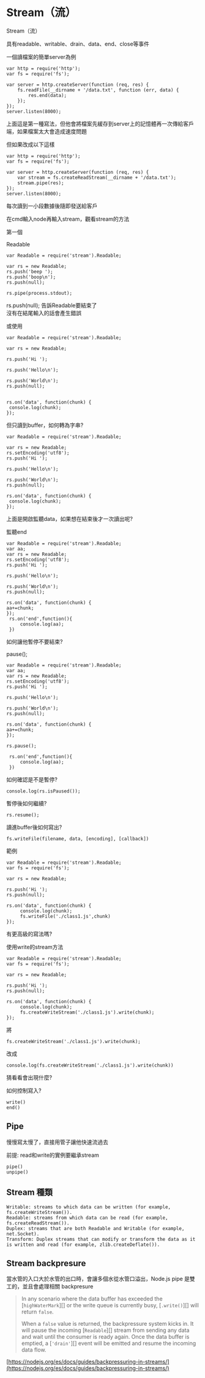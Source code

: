 # Stream（流）

Stream（流）

具有readable、writable、drain、data、end、close等事件

一個讀檔案的簡單server為例

```text
var http = require('http');
var fs = require('fs');

var server = http.createServer(function (req, res) {
    fs.readFile(__dirname + '/data.txt', function (err, data) {
        res.end(data);
    });
});
server.listen(8000);
```

上面這是第一種寫法，但他會將檔案先緩存到server上的記憶體再一次傳給客戶端，如果檔案太大會造成速度問題

但如果改成以下這樣

```text
var http = require('http');
var fs = require('fs');

var server = http.createServer(function (req, res) {
    var stream = fs.createReadStream(__dirname + '/data.txt');
    stream.pipe(res);
});
server.listen(8000);
```

每次讀到一小段數據後隨即發送給客戶

在cmd輸入node再輸入stream，觀看stream的方法

第一個

Readable

```text
var Readable = require('stream').Readable;

var rs = new Readable;
rs.push('beep ');
rs.push('boop\n');
rs.push(null);

rs.pipe(process.stdout);
```

rs.push\(null\); 告訴Readable要結束了  
沒有在結尾輸入的話會產生錯誤

或使用

```text
var Readable = require('stream').Readable;

var rs = new Readable;

rs.push('Hi ');

rs.push('Hello\n');

rs.push('World\n');
rs.push(null);


rs.on('data', function(chunk) {
 console.log(chunk);
});
```

但只讀到buffer，如何轉為字串?

```text
var Readable = require('stream').Readable;

var rs = new Readable;
rs.setEncoding('utf8');
rs.push('Hi ');

rs.push('Hello\n');

rs.push('World\n');
rs.push(null);

rs.on('data', function(chunk) {
 console.log(chunk);
});
```

上面是開啟監聽data，如果想在結束後才一次讀出呢?

監聽end

```text
var Readable = require('stream').Readable;
var aa;
var rs = new Readable;
rs.setEncoding('utf8');
rs.push('Hi ');

rs.push('Hello\n');

rs.push('World\n');
rs.push(null);

rs.on('data', function(chunk) {
aa+=chunk;
});
 rs.on('end',function(){
     console.log(aa);
 })
```

如何讓他暫停不要結束?

pause\(\);

```text
var Readable = require('stream').Readable;
var aa;
var rs = new Readable;
rs.setEncoding('utf8');
rs.push('Hi ');

rs.push('Hello\n');

rs.push('World\n');
rs.push(null);

rs.on('data', function(chunk) {
aa+=chunk;
});

rs.pause();

 rs.on('end',function(){
     console.log(aa);
 })
```

如何確認是不是暫停?

```text
console.log(rs.isPaused());
```

暫停後如何繼續?

```text
rs.resume();
```

讀進buffer後如何寫出?

```text
fs.writeFile(filename, data, [encoding], [callback])
```

範例

```text
var Readable = require('stream').Readable;
var fs = require('fs');

var rs = new Readable;

rs.push('Hi ');
rs.push(null);

rs.on('data', function(chunk) {
     console.log(chunk);
     fs.writeFile('./class1.js',chunk)
});
```

有更高級的寫法嗎?

使用write的stream方法

```text
var Readable = require('stream').Readable;
var fs = require('fs');

var rs = new Readable;

rs.push('Hi ');
rs.push(null);

rs.on('data', function(chunk) {
     console.log(chunk);
     fs.createWriteStream('./class1.js').write(chunk);
});
```

將

```text
fs.createWriteStream('./class1.js').write(chunk);
```

改成

```text
console.log(fs.createWriteStream('./class1.js').write(chunk))
```

猜看看會出現什麼?

如何控制寫入?

```text
write()
end()
```

## Pipe

慢慢寫太慢了，直接用管子讓他快速流過去

前提: read和write的實例要繼承stream

```text
pipe()
unpipe()
```

## Stream 種類

```text
Writable: streams to which data can be written (for example, fs.createWriteStream()).
Readable: streams from which data can be read (for example, fs.createReadStream()).
Duplex: streams that are both Readable and Writable (for example, net.Socket).
Transform: Duplex streams that can modify or transform the data as it is written and read (for example, zlib.createDeflate()).
```

## Stream backpresure

當水管的入口大於水管的出口時，會讓多個水從水管口溢出，Node.js pipe 是雙工的，並且會處理相關 backpresure

> In any scenario where the data buffer has exceeded the \[`highWaterMark`\]\[\] or the write queue is currently busy, \[`.write()`\]\[\] will return `false`.
>
> When a `false` value is returned, the backpressure system kicks in. It will pause the incoming \[`Readable`\]\[\] stream from sending any data and wait until the consumer is ready again. Once the data buffer is emptied, a \[`'drain'`\]\[\] event will be emitted and resume the incoming data flow.

[https://nodejs.org/es/docs/guides/backpressuring-in-streams/](https://nodejs.org/es/docs/guides/backpressuring-in-streams/)




